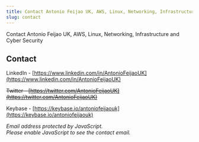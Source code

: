 ```yaml
---
title: Contact Antonio Feijao UK, AWS, Linux, Networking, Infrastructure and Cyber Security
slug: contact
---
```


Contact Antonio Feijao UK, AWS, Linux, Networking, Infrastructure and Cyber Security

## Contact

LinkedIn - [https://www.linkedin.com/in/AntonioFeijaoUK](https://www.linkedin.com/in/AntonioFeijaoUK)

~~Twitter - [https://twitter.com/AntonioFeijaoUK](https://twitter.com/AntonioFeijaoUK)~~

Keybase - [https://keybase.io/antoniofeijaouk](https://keybase.io/antoniofeijaouk)

<div id="emailHERE"></div>

<script TYPE="text/javascript">
    <!-- 
    // protected email script by Joe Maller
    // JavaScripts available at http://www.joemaller.com
    // this script is free to use and distribute
    // but please credit me and/or link to my site

    emailE='gmail.com'
    emailE=('antoniofeijao' + '@' + emailE)
    //document.write('<A href="mailto:' + emailE + '">' + emailE + '</a>');

    var myDiv = document.getElementById("emailHERE");
    myDiv.innerHTML = ("Email - " + '<A href="mailto:' + emailE + '">' + emailE + '</a>');

     //-->
</script>
<noscript>
    <em>Email address protected by JavaScript.<BR>
    Please enable JavaScript to see the contact email.</em>
</noscript>

